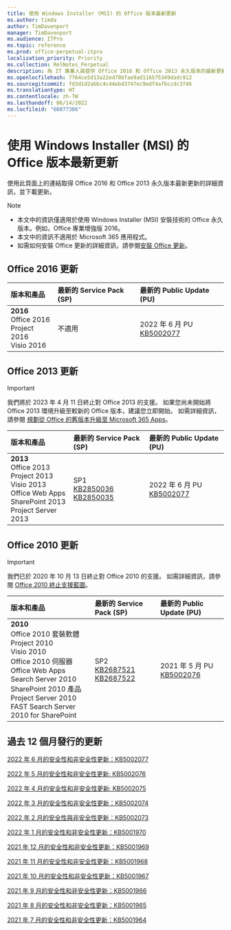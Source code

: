 ```yaml
---
title: 使用 Windows Installer (MSI) 的 Office 版本最新更新
ms.author: timda
author: TimDavenport
manager: TimDavenport
ms.audience: ITPro
ms.topic: reference
ms.prod: office-perpetual-itpro
localization_priority: Priority
ms.collection: RelNotes_Perpetual
description: 為 IT 專業人員提供 Office 2016 和 Office 2013 永久版本的最新更新資訊連結
ms.openlocfilehash: 7764ce5d13a22ed70bfae9ad116575349dadc912
ms.sourcegitcommit: fd3d1d2abbc4c44eb43747ec9edf4af6ccdc3746
ms.translationtype: HT
ms.contentlocale: zh-TW
ms.lasthandoff: 06/14/2022
ms.locfileid: "66077306"
---
```

# <a name="latest-updates-for-versions-of-office-that-use-windows-installer-msi"></a>使用 Windows Installer (MSI) 的 Office 版本最新更新

使用此頁面上的連結取得 Office 2016 和 Office 2013 永久版本最新更新的詳細資訊，並下載更新。
  
 
> [!NOTE]
> - 本文中的資訊僅適用於使用 Windows Installer (MSI) 安裝技術的 Office 永久版本。例如，Office 專業增強版 2016。
> - 本文中的資訊不適用於 Microsoft 365 應用程式。
> - 如需如何安裝 Office 更新的詳細資訊，請參閱[安裝 Office 更新](https://support.office.com/article/2ab296f3-7f03-43a2-8e50-46de917611c5)。 


## <a name="office-2016-updates"></a>Office 2016 更新

|**版本和產品**|**最新的 Service Pack (SP)**|**最新的 Public Update (PU)**|
|:-----|:-----|:-----|
|**2016** <br/> Office 2016  <br/> Project 2016  <br/> Visio 2016  <br/> |不適用  <br/> |2022 年 6 月 PU  <br/> [KB5002077](https://support.microsoft.com/help/5002077) <br/> |

## <a name="office-2013-updates"></a>Office 2013 更新
> [!IMPORTANT]
> 我們將於 2023 年 4 月 11 日終止對 Office 2013 的支援。 如果您尚未開始將 Office 2013 環境升級至較新的 Office 版本，建議您立即開始。 如需詳細資訊，請參閱 [規劃從 Office 的舊版本升級至 Microsoft 365 Apps](/deployoffice/endofsupport/plan-upgrade-older-versions-office)。 

|**版本和產品**|**最新的 Service Pack (SP)**|**最新的 Public Update (PU)**|
|:-----|:-----|:-----|
|**2013** <br/> Office 2013  <br/> Project 2013  <br/> Visio 2013  <br/> Office Web Apps  <br/> SharePoint 2013  <br/> Project Server 2013  <br/> |SP1 <br/> [KB2850036](https://support.microsoft.com/kb/2850036) <br/>[KB2850035](https://support.microsoft.com/kb/2850035) <br/> |2022 年 6 月 PU  <br/> [KB5002077](https://support.microsoft.com/help/5002077) <br/> |
   
## <a name="office-2010-updates"></a>Office 2010 更新
> [!IMPORTANT]
> 我們已於 2020 年 10 月 13 日終止對 Office 2010 的支援。 如需詳細資訊，請參閱 [Office 2010 終止支援藍圖](/DeployOffice/office-2010-end-support-roadmap)。 

|**版本和產品**|**最新的 Service Pack (SP)**|**最新的 Public Update (PU)**|
|:-----|:-----|:-----|
|**2010** <br/> Office 2010 套裝軟體  <br/> Project 2010  <br/> Visio 2010  <br/> Office 2010 伺服器  <br/> Office Web Apps  <br/> Search Server 2010  <br/> SharePoint 2010 產品  <br/> Project Server 2010  <br/> FAST Search Server 2010 for SharePoint  <br/> |SP2 <br/>[KB2687521](https://support.microsoft.com/kb/2687521) <br/> [KB2687522](https://support.microsoft.com/kb/2687522) <br/> |2021 年 5 月 PU  <br/> [KB5002076](https://support.microsoft.com/help/5002076) <br/> |
   

   
## <a name="updates-released-in-past-12-months"></a>過去 12 個月發行的更新
[2022 年 6 月的安全性和非安全性更新：KB5002077](https://support.microsoft.com/help/5002077)

[2022 年 5 月的安全性和非安全性更新: KB5002076](https://support.microsoft.com/help/5002076)

[2022 年 4 月的安全性和非安全性更新: KB5002075](https://support.microsoft.com/help/5002075)

[2022 年 3 月的安全性和非安全性更新：KB5002074](https://support.microsoft.com/help/5002074)

[2022 年 2 月的安全性與非安全性更新：KB5002073](https://support.microsoft.com/help/5002073)

[2022 年 1 月的安全性和非安全性更新：KB5001970](https://support.microsoft.com/help/5001970)

[2021 年 12 月的安全性和非安全性更新：KB5001969](https://support.microsoft.com/help/5001969)

[2021 年 11 月的安全性和非安全性更新：KB5001968](https://support.microsoft.com/help/5001968)

[2021 年 10 月的安全性和非安全性更新：KB5001967](https://support.microsoft.com/help/5001967)

[2021 年 9 月的安全性和非安全性更新：KB5001966](https://support.microsoft.com/help/5001966)

[2021 年 8 月的安全性和非安全性更新：KB5001965](https://support.microsoft.com/help/5001965)

[2021 年 7 月的安全性和非安全性更新：KB5001964](https://support.microsoft.com/help/5001964)








</br>
